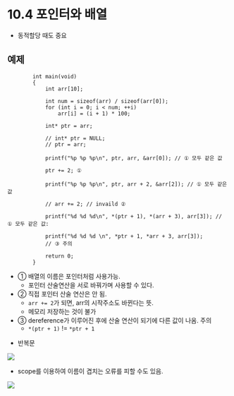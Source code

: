 # 10.4 포인터와 배열

- 동적할당 때도 중요

## 예제

            int main(void)
            {
                int arr[10];

                int num = sizeof(arr) / sizeof(arr[0]);
                for (int i = 0; i < num; ++i)
                    arr[i] = (i + 1) * 100;

                int* ptr = arr;

                // int* ptr = NULL;
                // ptr = arr;

                printf("%p %p %p\n", ptr, arr, &arr[0]); // ① 모두 같은 값

                ptr += 2; ①

                printf("%p %p %p\n", ptr, arr + 2, &arr[2]); // ① 모두 같은 값

                // arr += 2; // invaild ②

                printf("%d %d %d\n", *(ptr + 1), *(arr + 3), arr[3]); // ① 모두 같은 값:

                printf("%d %d %d \n", *ptr + 1, *arr + 3, arr[3]);
                // ③ 주의

                return 0;
            }

- ① 배열의 이름은 포인터처럼 사용가능.
  - 포인터 산술연산을 서로 바꿔가며 사용할 수 있다.
- ② 직접 포인터 산술 연산은 안 됨.
  - `arr += 2`가 되면, arr의 시작주소도 바뀐다는 뜻.
  - 메모리 저장하는 것이 불가
- ③ dereference가 이루어진 후에 산술 연산이 되기에 다른 값이 나옴. 주의
  - `*(ptr + 1)` != `*ptr + 1`

* 반복문

<img src="https://github.com/uber9ma/following_C/blob/master/images/chapter10/array6.png?raw=true">

- scope를 이용하여 이름이 겹치는 오류를 피할 수도 있음.

<img src="https://github.com/uber9ma/following_C/blob/master/images/chapter10/array7.png?raw=true">
